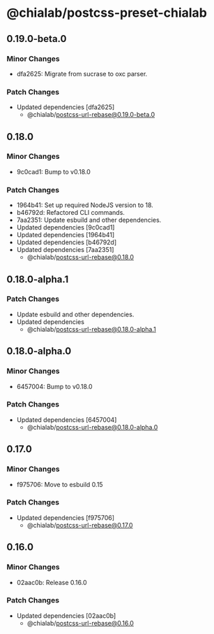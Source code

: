 # @chialab/postcss-preset-chialab

## 0.19.0-beta.0

### Minor Changes

- dfa2625: Migrate from sucrase to oxc parser.

### Patch Changes

- Updated dependencies [dfa2625]
  - @chialab/postcss-url-rebase@0.19.0-beta.0

## 0.18.0

### Minor Changes

- 9c0cad1: Bump to v0.18.0

### Patch Changes

- 1964b41: Set up required NodeJS version to 18.
- b46792d: Refactored CLI commands.
- 7aa2351: Update esbuild and other dependencies.
- Updated dependencies [9c0cad1]
- Updated dependencies [1964b41]
- Updated dependencies [b46792d]
- Updated dependencies [7aa2351]
  - @chialab/postcss-url-rebase@0.18.0

## 0.18.0-alpha.1

### Patch Changes

- Update esbuild and other dependencies.
- Updated dependencies
  - @chialab/postcss-url-rebase@0.18.0-alpha.1

## 0.18.0-alpha.0

### Minor Changes

- 6457004: Bump to v0.18.0

### Patch Changes

- Updated dependencies [6457004]
  - @chialab/postcss-url-rebase@0.18.0-alpha.0

## 0.17.0

### Minor Changes

- f975706: Move to esbuild 0.15

### Patch Changes

- Updated dependencies [f975706]
  - @chialab/postcss-url-rebase@0.17.0

## 0.16.0

### Minor Changes

- 02aac0b: Release 0.16.0

### Patch Changes

- Updated dependencies [02aac0b]
  - @chialab/postcss-url-rebase@0.16.0
